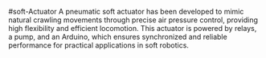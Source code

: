#soft-Actuator
A pneumatic soft actuator has been developed to mimic natural crawling movements through precise air pressure control, providing high flexibility and efficient locomotion. This actuator is powered by relays, a pump, and an Arduino, which ensures synchronized and reliable performance for practical applications in soft robotics.
